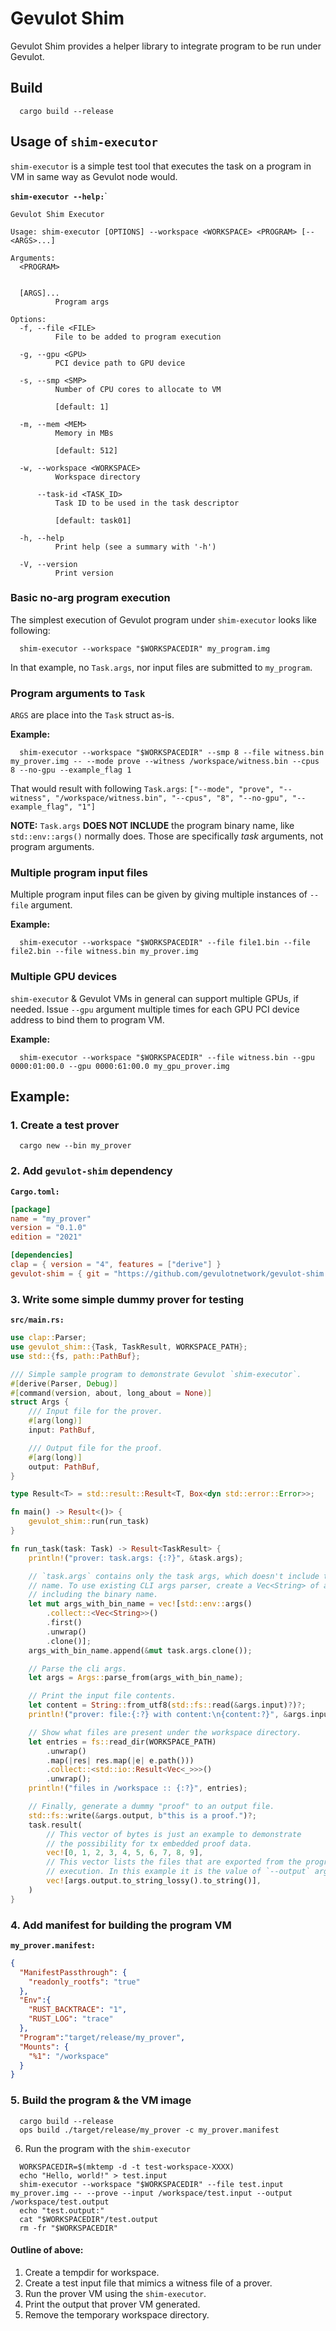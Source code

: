 # Gevulot Shim

Gevulot Shim provides a helper library to integrate program to be run under Gevulot.


## Build

```
  cargo build --release
```

## Usage of `shim-executor`

`shim-executor` is a simple test tool that executes the task on a program in VM in same way as Gevulot node would.

**`shim-executor --help:`**`
```
Gevulot Shim Executor

Usage: shim-executor [OPTIONS] --workspace <WORKSPACE> <PROGRAM> [-- <ARGS>...]

Arguments:
  <PROGRAM>


  [ARGS]...
          Program args

Options:
  -f, --file <FILE>
          File to be added to program execution

  -g, --gpu <GPU>
          PCI device path to GPU device

  -s, --smp <SMP>
          Number of CPU cores to allocate to VM

          [default: 1]

  -m, --mem <MEM>
          Memory in MBs

          [default: 512]

  -w, --workspace <WORKSPACE>
          Workspace directory

      --task-id <TASK_ID>
          Task ID to be used in the task descriptor

          [default: task01]

  -h, --help
          Print help (see a summary with '-h')

  -V, --version
          Print version

```

### Basic no-arg program execution

The simplest execution of Gevulot program under `shim-executor` looks like following:

```
  shim-executor --workspace "$WORKSPACEDIR" my_program.img
```

In that example, no `Task.args`, nor input files are submitted to `my_program`.


### Program arguments to `Task`

`ARGS` are place into the `Task` struct as-is.

**Example:**
```
  shim-executor --workspace "$WORKSPACEDIR" --smp 8 --file witness.bin my_prover.img -- --mode prove --witness /workspace/witness.bin --cpus 8 --no-gpu --example_flag 1
```

That would result with following `Task.args`:
`["--mode", "prove", "--witness", "/workspace/witness.bin", "--cpus", "8", "--no-gpu", "--example_flag", "1"]`

**NOTE:** `Task.args` **DOES NOT INCLUDE** the program binary name, like `std::env::args()` normally does. Those are specifically _task_ arguments, not program arguments.

### Multiple program input files

Multiple program input files can be given by giving multiple instances of `--file` argument.

**Example:**
```
  shim-executor --workspace "$WORKSPACEDIR" --file file1.bin --file file2.bin --file witness.bin my_prover.img
```

### Multiple GPU devices

`shim-executor` & Gevulot VMs in general can support multiple GPUs, if needed. Issue `--gpu` argument multiple times for each GPU PCI device address to bind them to program VM.

**Example:**
```
  shim-executor --workspace "$WORKSPACEDIR" --file witness.bin --gpu 0000:01:00.0 --gpu 0000:61:00.0 my_gpu_prover.img
```

## Example:

### 1. Create a test prover

```
  cargo new --bin my_prover
```

### 2. Add `gevulot-shim` dependency

**`Cargo.toml:`**
```toml
[package]
name = "my_prover"
version = "0.1.0"
edition = "2021"

[dependencies]
clap = { version = "4", features = ["derive"] }
gevulot-shim = { git = "https://github.com/gevulotnetwork/gevulot-shim.git" }
```

### 3. Write some simple dummy prover for testing

**`src/main.rs:`**
```rust
use clap::Parser;
use gevulot_shim::{Task, TaskResult, WORKSPACE_PATH};
use std::{fs, path::PathBuf};

/// Simple sample program to demonstrate Gevulot `shim-executor`.
#[derive(Parser, Debug)]
#[command(version, about, long_about = None)]
struct Args {
    /// Input file for the prover.
    #[arg(long)]
    input: PathBuf,

    /// Output file for the proof.
    #[arg(long)]
    output: PathBuf,
}

type Result<T> = std::result::Result<T, Box<dyn std::error::Error>>;

fn main() -> Result<()> {
    gevulot_shim::run(run_task)
}

fn run_task(task: Task) -> Result<TaskResult> {
    println!("prover: task.args: {:?}", &task.args);

    // `task.args` contains only the task args, which doesn't include the binary
    // name. To use existing CLI args parser, create a Vec<String> of args,
    // including the binary name.
    let mut args_with_bin_name = vec![std::env::args()
        .collect::<Vec<String>>()
        .first()
        .unwrap()
        .clone()];
    args_with_bin_name.append(&mut task.args.clone());

    // Parse the cli args.
    let args = Args::parse_from(args_with_bin_name);

    // Print the input file contents.
    let content = String::from_utf8(std::fs::read(&args.input)?)?;
    println!("prover: file:{:?} with content:\n{content:?}", &args.input);

    // Show what files are present under the workspace directory.
    let entries = fs::read_dir(WORKSPACE_PATH)
        .unwrap()
        .map(|res| res.map(|e| e.path()))
        .collect::<std::io::Result<Vec<_>>>()
        .unwrap();
    println!("files in /workspace :: {:?}", entries);

    // Finally, generate a dummy "proof" to an output file.
    std::fs::write(&args.output, b"this is a proof.")?;
    task.result(
        // This vector of bytes is just an example to demonstrate
        // the possibility for tx embedded proof data.
        vec![0, 1, 2, 3, 4, 5, 6, 7, 8, 9],
        // This vector lists the files that are exported from the program
        // execution. In this example it is the value of `--output` argument.
        vec![args.output.to_string_lossy().to_string()],
    )
}
```

### 4. Add manifest for building the program VM

**`my_prover.manifest:`**
```json
{
  "ManifestPassthrough": {
    "readonly_rootfs": "true"
  },
  "Env":{
    "RUST_BACKTRACE": "1",
    "RUST_LOG": "trace"
  },
  "Program":"target/release/my_prover",
  "Mounts": {
    "%1": "/workspace"
  }
}

```

### 5. Build the program & the VM image

```shell
  cargo build --release
  ops build ./target/release/my_prover -c my_prover.manifest
```

6. Run the program with the `shim-executor`

```shell
  WORKSPACEDIR=$(mktemp -d -t test-workspace-XXXX)
  echo "Hello, world!" > test.input
  shim-executor --workspace "$WORKSPACEDIR" --file test.input my_prover.img -- --prove --input /workspace/test.input --output /workspace/test.output
  echo "test.output:"
  cat "$WORKSPACEDIR"/test.output
  rm -fr "$WORKSPACEDIR"
```

#### Outline of above:
1. Create a tempdir for workspace.
2. Create a test input file that mimics a witness file of a prover.
3. Run the prover VM using the `shim-executor`.
4. Print the output that prover VM generated.
5. Remove the temporary workspace directory.
